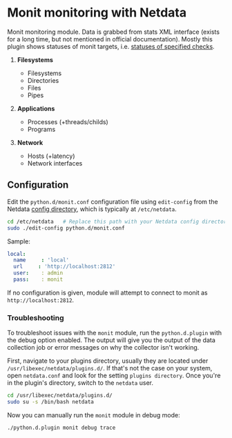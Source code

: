 <!--
title: "Monit monitoring with Netdata"
custom_edit_url: https://github.com/netdata/netdata/edit/master/collectors/python.d.plugin/monit/README.md
sidebar_label: "Monit"
-->

# Monit monitoring with Netdata

Monit monitoring module. Data is grabbed from stats XML interface (exists for a long time, but not mentioned in official documentation). Mostly this plugin shows statuses of monit targets, i.e. [statuses of specified checks](https://mmonit.com/monit/documentation/monit.html#Service-checks).

1.  **Filesystems**

    -   Filesystems
    -   Directories
    -   Files
    -   Pipes

2.  **Applications**

    -   Processes (+threads/childs)
    -   Programs

3.  **Network**

    -   Hosts (+latency)
    -   Network interfaces

## Configuration

Edit the `python.d/monit.conf` configuration file using `edit-config` from the Netdata [config
directory](/docs/configure/nodes.md), which is typically at `/etc/netdata`.

```bash
cd /etc/netdata   # Replace this path with your Netdata config directory, if different
sudo ./edit-config python.d/monit.conf
```

Sample:

```yaml
local:
  name     : 'local'
  url     : 'http://localhost:2812'
  user:    : admin
  pass:    : monit
```

If no configuration is given, module will attempt to connect to monit as `http://localhost:2812`.




### Troubleshooting

To troubleshoot issues with the `monit` module, run the `python.d.plugin` with the debug option enabled. The 
output will give you the output of the data collection job or error messages on why the collector isn't working.

First, navigate to your plugins directory, usually they are located under `/usr/libexec/netdata/plugins.d/`. If that's 
not the case on your system, open `netdata.conf` and look for the setting `plugins directory`. Once you're in the 
plugin's directory, switch to the `netdata` user.

```bash
cd /usr/libexec/netdata/plugins.d/
sudo su -s /bin/bash netdata
```

Now you can manually run the `monit` module in debug mode:

```bash
./python.d.plugin monit debug trace
```

